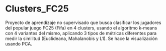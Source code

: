 # Clusters_FC25
Proyecto de aprendizaje no supervisado que busca clasificar los jugadores del popular juego FC25 (Fifa) en 4 clusters, usando el algoritmo k-means con 4 variantes del mismo, aplicando 3 tipos de métricas diferentes para medir la similitud (Euclideana, Mahalanobis y L1). Se hace la visualización usando PCA.
